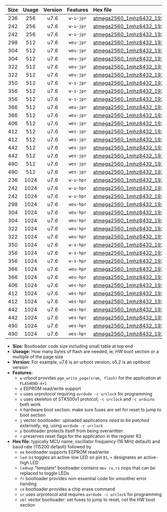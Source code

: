 |Size|Usage|Version|Features|Hex file|
|:-:|:-:|:-:|:-:|:--|
|236|256|u7.6|`w-u-jpr`|[atmega2560_1mhz8432_19200bps_ur_vbl.hex](https://raw.githubusercontent.com/stefanrueger/urboot/main//atmega2560_1mhz8432_19200bps_ur_vbl.hex)|
|242|256|u7.6|`w-u-jpr`|[atmega2560_1mhz8432_19200bps_led+b7_ur_vbl.hex](https://raw.githubusercontent.com/stefanrueger/urboot/main//atmega2560_1mhz8432_19200bps_led+b7_ur_vbl.hex)|
|242|256|u7.6|`w-u-jpr`|[atmega2560_1mhz8432_19200bps_lednop_ur_vbl.hex](https://raw.githubusercontent.com/stefanrueger/urboot/main//atmega2560_1mhz8432_19200bps_lednop_ur_vbl.hex)|
|298|512|u7.6|`weu-jpr`|[atmega2560_1mhz8432_19200bps_ee_ur_vbl.hex](https://raw.githubusercontent.com/stefanrueger/urboot/main//atmega2560_1mhz8432_19200bps_ee_ur_vbl.hex)|
|304|512|u7.6|`weu-jpr`|[atmega2560_1mhz8432_19200bps_ee_led+b7_ur_vbl.hex](https://raw.githubusercontent.com/stefanrueger/urboot/main//atmega2560_1mhz8432_19200bps_ee_led+b7_ur_vbl.hex)|
|304|512|u7.6|`weu-jpr`|[atmega2560_1mhz8432_19200bps_ee_lednop_ur_vbl.hex](https://raw.githubusercontent.com/stefanrueger/urboot/main//atmega2560_1mhz8432_19200bps_ee_lednop_ur_vbl.hex)|
|322|512|u7.6|`weu-jpr`|[atmega2560_1mhz8432_19200bps_ee_led+b7_fr_ur_vbl.hex](https://raw.githubusercontent.com/stefanrueger/urboot/main//atmega2560_1mhz8432_19200bps_ee_led+b7_fr_ur_vbl.hex)|
|322|512|u7.6|`weu-jpr`|[atmega2560_1mhz8432_19200bps_ee_lednop_fr_ur_vbl.hex](https://raw.githubusercontent.com/stefanrueger/urboot/main//atmega2560_1mhz8432_19200bps_ee_lednop_fr_ur_vbl.hex)|
|350|512|u7.6|`w-s-jpr`|[atmega2560_1mhz8432_19200bps_vbl.hex](https://raw.githubusercontent.com/stefanrueger/urboot/main//atmega2560_1mhz8432_19200bps_vbl.hex)|
|356|512|u7.6|`w-s-jpr`|[atmega2560_1mhz8432_19200bps_led+b7_vbl.hex](https://raw.githubusercontent.com/stefanrueger/urboot/main//atmega2560_1mhz8432_19200bps_led+b7_vbl.hex)|
|356|512|u7.6|`w-s-jpr`|[atmega2560_1mhz8432_19200bps_lednop_vbl.hex](https://raw.githubusercontent.com/stefanrueger/urboot/main//atmega2560_1mhz8432_19200bps_lednop_vbl.hex)|
|366|512|u7.6|`weu-jpr`|[atmega2560_1mhz8432_19200bps_ee_led+b7_fr_ce_ur_vbl.hex](https://raw.githubusercontent.com/stefanrueger/urboot/main//atmega2560_1mhz8432_19200bps_ee_led+b7_fr_ce_ur_vbl.hex)|
|366|512|u7.6|`weu-jpr`|[atmega2560_1mhz8432_19200bps_ee_lednop_fr_ce_ur_vbl.hex](https://raw.githubusercontent.com/stefanrueger/urboot/main//atmega2560_1mhz8432_19200bps_ee_lednop_fr_ce_ur_vbl.hex)|
|406|512|u7.6|`wes-jpr`|[atmega2560_1mhz8432_19200bps_ee_vbl.hex](https://raw.githubusercontent.com/stefanrueger/urboot/main//atmega2560_1mhz8432_19200bps_ee_vbl.hex)|
|412|512|u7.6|`wes-jpr`|[atmega2560_1mhz8432_19200bps_ee_led+b7_vbl.hex](https://raw.githubusercontent.com/stefanrueger/urboot/main//atmega2560_1mhz8432_19200bps_ee_led+b7_vbl.hex)|
|412|512|u7.6|`wes-jpr`|[atmega2560_1mhz8432_19200bps_ee_lednop_vbl.hex](https://raw.githubusercontent.com/stefanrueger/urboot/main//atmega2560_1mhz8432_19200bps_ee_lednop_vbl.hex)|
|442|512|u7.6|`wes-jpr`|[atmega2560_1mhz8432_19200bps_ee_led+b7_fr_vbl.hex](https://raw.githubusercontent.com/stefanrueger/urboot/main//atmega2560_1mhz8432_19200bps_ee_led+b7_fr_vbl.hex)|
|442|512|u7.6|`wes-jpr`|[atmega2560_1mhz8432_19200bps_ee_lednop_fr_vbl.hex](https://raw.githubusercontent.com/stefanrueger/urboot/main//atmega2560_1mhz8432_19200bps_ee_lednop_fr_vbl.hex)|
|490|512|u7.6|`wes-jpr`|[atmega2560_1mhz8432_19200bps_ee_led+b7_fr_ce_vbl.hex](https://raw.githubusercontent.com/stefanrueger/urboot/main//atmega2560_1mhz8432_19200bps_ee_led+b7_fr_ce_vbl.hex)|
|490|512|u7.6|`wes-jpr`|[atmega2560_1mhz8432_19200bps_ee_lednop_fr_ce_vbl.hex](https://raw.githubusercontent.com/stefanrueger/urboot/main//atmega2560_1mhz8432_19200bps_ee_lednop_fr_ce_vbl.hex)|
|236|1024|u7.6|`w-u-hpr`|[atmega2560_1mhz8432_19200bps_ur.hex](https://raw.githubusercontent.com/stefanrueger/urboot/main//atmega2560_1mhz8432_19200bps_ur.hex)|
|242|1024|u7.6|`w-u-hpr`|[atmega2560_1mhz8432_19200bps_led+b7_ur.hex](https://raw.githubusercontent.com/stefanrueger/urboot/main//atmega2560_1mhz8432_19200bps_led+b7_ur.hex)|
|242|1024|u7.6|`w-u-hpr`|[atmega2560_1mhz8432_19200bps_lednop_ur.hex](https://raw.githubusercontent.com/stefanrueger/urboot/main//atmega2560_1mhz8432_19200bps_lednop_ur.hex)|
|298|1024|u7.6|`weu-hpr`|[atmega2560_1mhz8432_19200bps_ee_ur.hex](https://raw.githubusercontent.com/stefanrueger/urboot/main//atmega2560_1mhz8432_19200bps_ee_ur.hex)|
|304|1024|u7.6|`weu-hpr`|[atmega2560_1mhz8432_19200bps_ee_led+b7_ur.hex](https://raw.githubusercontent.com/stefanrueger/urboot/main//atmega2560_1mhz8432_19200bps_ee_led+b7_ur.hex)|
|304|1024|u7.6|`weu-hpr`|[atmega2560_1mhz8432_19200bps_ee_lednop_ur.hex](https://raw.githubusercontent.com/stefanrueger/urboot/main//atmega2560_1mhz8432_19200bps_ee_lednop_ur.hex)|
|322|1024|u7.6|`weu-hpr`|[atmega2560_1mhz8432_19200bps_ee_led+b7_fr_ur.hex](https://raw.githubusercontent.com/stefanrueger/urboot/main//atmega2560_1mhz8432_19200bps_ee_led+b7_fr_ur.hex)|
|322|1024|u7.6|`weu-hpr`|[atmega2560_1mhz8432_19200bps_ee_lednop_fr_ur.hex](https://raw.githubusercontent.com/stefanrueger/urboot/main//atmega2560_1mhz8432_19200bps_ee_lednop_fr_ur.hex)|
|350|1024|u7.6|`w-s-hpr`|[atmega2560_1mhz8432_19200bps.hex](https://raw.githubusercontent.com/stefanrueger/urboot/main//atmega2560_1mhz8432_19200bps.hex)|
|356|1024|u7.6|`w-s-hpr`|[atmega2560_1mhz8432_19200bps_led+b7.hex](https://raw.githubusercontent.com/stefanrueger/urboot/main//atmega2560_1mhz8432_19200bps_led+b7.hex)|
|356|1024|u7.6|`w-s-hpr`|[atmega2560_1mhz8432_19200bps_lednop.hex](https://raw.githubusercontent.com/stefanrueger/urboot/main//atmega2560_1mhz8432_19200bps_lednop.hex)|
|366|1024|u7.6|`weu-hpr`|[atmega2560_1mhz8432_19200bps_ee_led+b7_fr_ce_ur.hex](https://raw.githubusercontent.com/stefanrueger/urboot/main//atmega2560_1mhz8432_19200bps_ee_led+b7_fr_ce_ur.hex)|
|366|1024|u7.6|`weu-hpr`|[atmega2560_1mhz8432_19200bps_ee_lednop_fr_ce_ur.hex](https://raw.githubusercontent.com/stefanrueger/urboot/main//atmega2560_1mhz8432_19200bps_ee_lednop_fr_ce_ur.hex)|
|406|1024|u7.6|`wes-hpr`|[atmega2560_1mhz8432_19200bps_ee.hex](https://raw.githubusercontent.com/stefanrueger/urboot/main//atmega2560_1mhz8432_19200bps_ee.hex)|
|412|1024|u7.6|`wes-hpr`|[atmega2560_1mhz8432_19200bps_ee_led+b7.hex](https://raw.githubusercontent.com/stefanrueger/urboot/main//atmega2560_1mhz8432_19200bps_ee_led+b7.hex)|
|412|1024|u7.6|`wes-hpr`|[atmega2560_1mhz8432_19200bps_ee_lednop.hex](https://raw.githubusercontent.com/stefanrueger/urboot/main//atmega2560_1mhz8432_19200bps_ee_lednop.hex)|
|442|1024|u7.6|`wes-hpr`|[atmega2560_1mhz8432_19200bps_ee_led+b7_fr.hex](https://raw.githubusercontent.com/stefanrueger/urboot/main//atmega2560_1mhz8432_19200bps_ee_led+b7_fr.hex)|
|442|1024|u7.6|`wes-hpr`|[atmega2560_1mhz8432_19200bps_ee_lednop_fr.hex](https://raw.githubusercontent.com/stefanrueger/urboot/main//atmega2560_1mhz8432_19200bps_ee_lednop_fr.hex)|
|490|1024|u7.6|`wes-hpr`|[atmega2560_1mhz8432_19200bps_ee_led+b7_fr_ce.hex](https://raw.githubusercontent.com/stefanrueger/urboot/main//atmega2560_1mhz8432_19200bps_ee_led+b7_fr_ce.hex)|
|490|1024|u7.6|`wes-hpr`|[atmega2560_1mhz8432_19200bps_ee_lednop_fr_ce.hex](https://raw.githubusercontent.com/stefanrueger/urboot/main//atmega2560_1mhz8432_19200bps_ee_lednop_fr_ce.hex)|

- **Size:** Bootloader code size including small table at top end
- **Useage:** How many bytes of flash are needed, ie, HW boot section or a multiple of the page size
- **Version:** For example, u7.6 is an urboot version, o5.2 is an optiboot version
- **Features:**
  + `w` urboot provides `pgm_write_page(sram, flash)` for the application at `FLASHEND-4+1`
  + `e` EEPROM read/write support
  + `u` uses urprotocol requiring `avrdude -c urclock` for programming
  + `s` uses skeleton of STK500v1 protocol; `-c urclock` and `-c arduino` both work
  + `h` hardware boot section: make sure fuses are set for reset to jump to boot section
  + `j` vector bootloader: uploaded applications *need to be patched externally*, eg, using `avrdude -c urclock`
  + `p` bootloader protects itself from being overwritten
  + `r` preserves reset flags for the application in the register R2
- **Hex file:** typically MCU name, oscillator frequency (16 MHz default) and baud rate (115200 default) followed by
  + `ee` bootloader supports EEPROM read/write
  + `led-b1` toggles an active-low LED on pin `B1`, `+` designates an active-high LED
  + `lednop` "template" bootloader contains `mov rx,rx` nops that can be replaced to toggle LEDs
  + `fr` bootloader provides non-essential code for smoother error handing
  + `ce` bootloader provides a chip erase command
  + `ur` uses urprotocol and requires `avrdude -c urclock` for programming
  + `vbl` vector bootloader: set fuses to jump to reset, not the HW boot section
